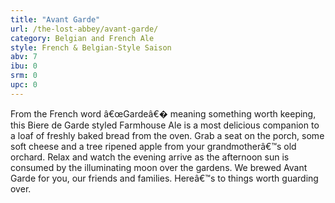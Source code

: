 ```yaml
---
title: "Avant Garde"
url: /the-lost-abbey/avant-garde/
category: Belgian and French Ale
style: French & Belgian-Style Saison
abv: 7
ibu: 0
srm: 0
upc: 0
---
```

From the French word â€œGardeâ€� meaning something worth keeping, this Biere de Garde styled Farmhouse Ale is a most delicious companion to a loaf of freshly baked bread from the oven. Grab a seat on the porch, some soft cheese and a tree ripened apple from your grandmotherâ€™s old orchard. Relax and watch the evening arrive as the afternoon sun is consumed by the illuminating moon over the gardens. We brewed Avant Garde for you, our friends and families. Hereâ€™s to things worth guarding over.
